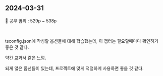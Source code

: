 ## 2024-03-31

📖 공부 범위 : 529p ~ 538p

<br/>

tsconfig.json에 작성할 옵션들에 대해 학습했는데, 이 챕터는 필요할때마다 확인하기 좋은 것 같다.

약간 교과서 같은 느낌.

되게 많은 옵션들이 있는데, 프로젝트에 맞게 적절하게 사용하면 좋을 것 같다.
